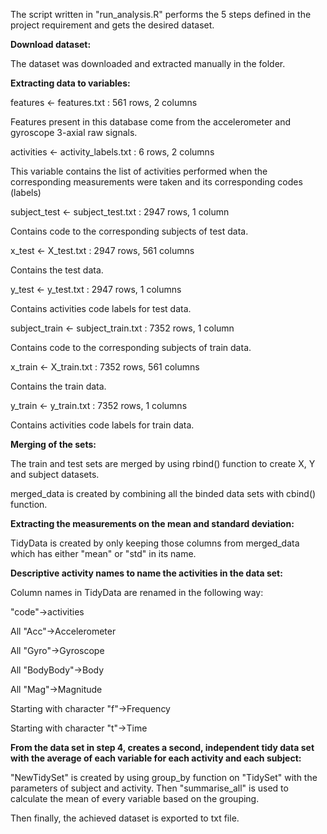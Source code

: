 The script written in "run_analysis.R" performs the 5 steps defined in the project requirement and gets the desired dataset.

**Download dataset:**

The dataset was downloaded and extracted manually in the folder.

**Extracting data to variables:**

features <- features.txt : 561 rows, 2 columns

Features present in this database come from the accelerometer and gyroscope 3-axial raw signals.

activities <- activity_labels.txt : 6 rows, 2 columns

This variable contains the list of activities performed when the corresponding measurements were taken and its corresponding codes (labels)

subject_test <- subject_test.txt : 2947 rows, 1 column

Contains code to the corresponding subjects of test data.

x_test <- X_test.txt : 2947 rows, 561 columns

Contains the test data.

y_test <- y_test.txt : 2947 rows, 1 columns

Contains activities code labels for test data.

subject_train <- subject_train.txt : 7352 rows, 1 column

Contains code to the corresponding subjects of train data.

x_train <- X_train.txt : 7352 rows, 561 columns

Contains the train data.

y_train <- y_train.txt : 7352 rows, 1 columns

Contains activities code labels for train data.

**Merging of the sets:**

The train and test sets are merged by using rbind() function to create X, Y and subject datasets.

merged_data is created by combining all the binded data sets with cbind() function.

**Extracting the measurements on the mean and standard deviation:**

TidyData is created by only keeping those columns from merged_data which has either "mean" or "std" in its name. 

**Descriptive activity names to name the activities in the data set:**

Column names in TidyData are renamed in the following way:

"code"->activities

All "Acc"->Accelerometer

All "Gyro"->Gyroscope

All "BodyBody"->Body

All "Mag"->Magnitude

Starting with character "f"->Frequency

Starting with character "t"->Time

**From the data set in step 4, creates a second, independent tidy data set with the average of each variable for each activity and each subject:**

"NewTidySet" is created by using group_by function on "TidySet" with the parameters of subject and activity. Then "summarise_all" is used to calculate the mean of every variable based on the grouping. 

Then finally, the achieved dataset is exported to txt file.

